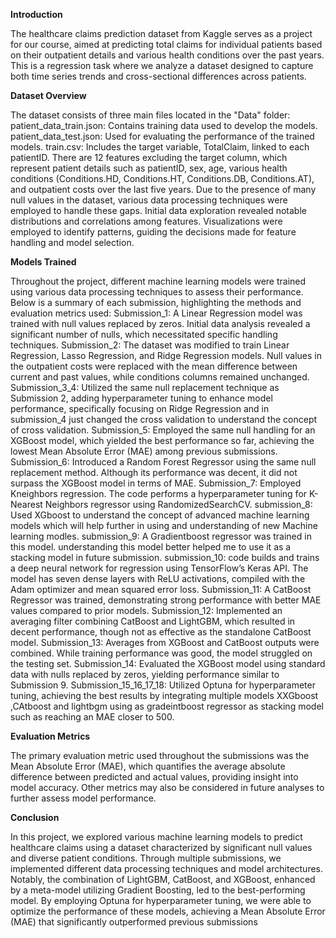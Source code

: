 
**Introduction**

The healthcare claims prediction dataset from Kaggle serves as a project for our course, aimed at predicting total claims for individual patients based on their outpatient details and various health conditions over the past years. This is a regression task where we analyze a dataset designed to capture both time series trends and cross-sectional differences across patients.

**Dataset Overview**

The dataset consists of three main files located in the "Data" folder:
patient_data_train.json: Contains training data used to develop the models.
patient_data_test.json: Used for evaluating the performance of the trained models.
train.csv: Includes the target variable, TotalClaim, linked to each patientID.
There are 12 features excluding the target column, which represent patient details such as patientID, sex, age, various health conditions (Conditions.HD, Conditions.HT, Conditions.DB, Conditions.AT), and outpatient costs over the last five years. Due to the presence of many null values in the dataset, various data processing techniques were employed to handle these gaps.
Initial data exploration revealed notable distributions and correlations among features. Visualizations were employed to identify patterns, guiding the decisions made for feature handling and model selection.


**Models Trained**

Throughout the project, different machine learning models were trained using various data processing techniques to assess their performance. Below is a summary of each submission, highlighting the methods and evaluation metrics used:
Submission_1: A Linear Regression model was trained with null values replaced by zeros. Initial data analysis revealed a significant number of nulls, which necessitated specific handling techniques.
Submission_2: The dataset was modified to train Linear Regression, Lasso Regression, and Ridge Regression models. Null values in the outpatient costs were replaced with the mean difference between current and past values, while conditions columns remained unchanged.
Submission_3_4: Utilized the same null replacement technique as Submission 2, adding hyperparameter tuning to enhance model performance, specifically focusing on Ridge Regression and in submission_4 just changed the 
                cross validation to understand the concept of cross validation.
Submission_5: Employed the same null handling for an XGBoost model, which yielded the best performance so far, achieving the lowest Mean Absolute Error (MAE) among previous submissions.
Submission_6: Introduced a Random Forest Regressor using the same null replacement method. Although its performance was decent, it did not surpass the XGBoost model in terms of MAE.
Submission_7: Employed Kneighbors regression. The code performs a hyperparameter tuning for K-Nearest Neighbors regressor using RandomizedSearchCV.
submission_8: Used XGboost to understand the concept of advanced machine learning models which will help further in using and understanding of new Machine learning modles.
submission_9: A Gradientboost regressor was trained in this model. understanding this model better helped me to use it as a stacking model in future submission.
submission_10: code builds and trains a deep neural network for regression using TensorFlow’s Keras API. The model has seven dense layers with ReLU activations, compiled with the Adam optimizer and mean squared error 
               loss. 
Submission_11: A CatBoost Regressor was trained, demonstrating strong performance with better MAE values compared to prior models.
Submission_12: Implemented an averaging filter combining CatBoost and LightGBM, which resulted in decent performance, though not as effective as the standalone CatBoost model.
Submission_13: Averages from XGBoost and CatBoost outputs were combined. While training performance was good, the model struggled on the testing set.
Submission_14: Evaluated the XGBoost model using standard data with nulls replaced by zeros, yielding performance similar to Submission 9.
Submission_15_16_17_18: Utilized Optuna for hyperparameter tuning, achieving the best results by integrating multiple models XXGboost ,CAtboost and lightbgm using as gradeintboost regressor as stacking  model such as  reaching an MAE closer to 500.

**Evaluation Metrics**

The primary evaluation metric used throughout the submissions was the Mean Absolute Error (MAE), which quantifies the average absolute difference between predicted and actual values, providing insight into model accuracy. Other metrics may also be considered in future analyses to further assess model performance.

**Conclusion**

In this project, we explored various machine learning models to predict healthcare claims using a dataset characterized by significant null values and diverse patient conditions. Through multiple submissions, we implemented different data processing techniques and model architectures. Notably, the combination of LightGBM, CatBoost, and XGBoost, enhanced by a meta-model utilizing Gradient Boosting, led to the best-performing model. By employing Optuna for hyperparameter tuning, we were able to optimize the performance of these models, achieving a Mean Absolute Error (MAE) that significantly outperformed previous submissions
